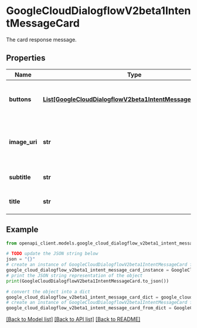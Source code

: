 # GoogleCloudDialogflowV2beta1IntentMessageCard

The card response message.

## Properties

Name | Type | Description | Notes
------------ | ------------- | ------------- | -------------
**buttons** | [**List[GoogleCloudDialogflowV2beta1IntentMessageCardButton]**](GoogleCloudDialogflowV2beta1IntentMessageCardButton.md) | Optional. The collection of card buttons. | [optional] 
**image_uri** | **str** | Optional. The public URI to an image file for the card. | [optional] 
**subtitle** | **str** | Optional. The subtitle of the card. | [optional] 
**title** | **str** | Optional. The title of the card. | [optional] 

## Example

```python
from openapi_client.models.google_cloud_dialogflow_v2beta1_intent_message_card import GoogleCloudDialogflowV2beta1IntentMessageCard

# TODO update the JSON string below
json = "{}"
# create an instance of GoogleCloudDialogflowV2beta1IntentMessageCard from a JSON string
google_cloud_dialogflow_v2beta1_intent_message_card_instance = GoogleCloudDialogflowV2beta1IntentMessageCard.from_json(json)
# print the JSON string representation of the object
print(GoogleCloudDialogflowV2beta1IntentMessageCard.to_json())

# convert the object into a dict
google_cloud_dialogflow_v2beta1_intent_message_card_dict = google_cloud_dialogflow_v2beta1_intent_message_card_instance.to_dict()
# create an instance of GoogleCloudDialogflowV2beta1IntentMessageCard from a dict
google_cloud_dialogflow_v2beta1_intent_message_card_from_dict = GoogleCloudDialogflowV2beta1IntentMessageCard.from_dict(google_cloud_dialogflow_v2beta1_intent_message_card_dict)
```
[[Back to Model list]](../README.md#documentation-for-models) [[Back to API list]](../README.md#documentation-for-api-endpoints) [[Back to README]](../README.md)


